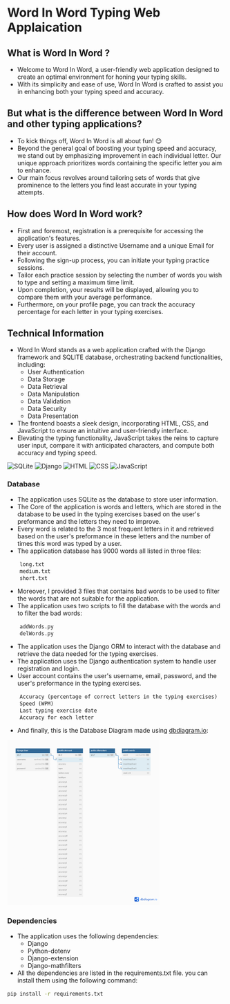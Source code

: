 # Word In Word Typing Web Applaication
## What is Word In Word ?
- Welcome to Word In Word, a user-friendly web application designed to create an optimal environment for honing your typing skills.
- With its simplicity and ease of use, Word In Word is crafted to assist you in enhancing both your typing speed and accuracy.

## But what is the difference between Word In Word and other typing applications?
- To kick things off, Word In Word is all about fun! 😊
- Beyond the general goal of boosting your typing speed and accuracy, we stand out by emphasizing improvement in each individual letter. Our unique approach prioritizes words containing the specific letter you aim to enhance.
- Our main focus revolves around tailoring sets of words that give prominence to the letters you find least accurate in your typing attempts.

## How does Word In Word work?
- First and foremost, registration is a prerequisite for accessing the application's features.
- Every user is assigned a distinctive Username and a unique Email for their account.
- Following the sign-up process, you can initiate your typing practice sessions.
- Tailor each practice session by selecting the number of words you wish to type and setting a maximum time limit.
- Upon completion, your results will be displayed, allowing you to compare them with your average performance.
- Furthermore, on your profile page, you can track the accuracy percentage for each letter in your typing exercises.

## Technical Information
- Word In Word stands as a web application crafted with the Django framework and SQLITE database, orchestrating backend functionalities, including:
    - User Authentication
    - Data Storage
    - Data Retrieval
    - Data Manipulation
    - Data Validation
    - Data Security
    - Data Presentation
- The frontend boasts a sleek design, incorporating HTML, CSS, and JavaScript to ensure an intuitive and user-friendly interface.
- Elevating the typing functionality, JavaScript takes the reins to capture user input, compare it with anticipated characters, and compute both accuracy and typing speed.

![SQLite](https://img.shields.io/badge/sqlite-%2307405e.svg?style=for-the-badge&logo=sqlite&logoColor=white)
![Django](https://img.shields.io/badge/Django-092E20?style=for-the-badge&logo=django&logoColor=white)
![HTML](https://img.shields.io/badge/HTML5-E34F26?style=for-the-badge&logo=html5&logoColor=white)
![CSS](https://img.shields.io/badge/CSS3-1572B6?style=for-the-badge&logo=css3&logoColor=white)
![JavaScript](https://img.shields.io/badge/JavaScript-F7DF1E?style=for-the-badge&logo=javascript&logoColor=black)                                                                    
### Database
- The application uses SQLite as the database to store user information.
- The Core of the application is words and letters, which are stored in the database to be used in the typing exercises based on the user's preformance and the letters they need to improve.
- Every word is related to the 3 most frequent letters in it and retrieved based on the user's preformance in these letters and the number of times this word was typed by a user.
- The application database has 9000 words all listed in three files:
```
    long.txt
    medium.txt
    short.txt
```
- Moreover, I provided 3 files that contains bad words to be used to filter the words that are not suitable for the application.
- The application uses two scripts to fill the database with the words and to filter the bad words:
```
    addWords.py
    delWords.py
```
- The application uses the Django ORM to interact with the database and retrieve the data needed for the typing exercises.
- The application uses the Django authentication system to handle user registration and login.
- User account contains the user's username, email, password, and the user's preformance in the typing exercises.
```
    Accuracy (percentage of correct letters in the typing exercises)
    Speed (WPM)
    Last typing exercise date
    Accuracy for each letter
```
- And finally, this is the Database Diagram made using [dbdiagram.io](https://dbdiagram.io/):

<img src="dbmodel.png" width="70%">

### Dependencies
- The application uses the following dependencies:
    - Django
    - Python-dotenv
    - Django-extension
    - Django-mathfilters
- All the dependencies are listed in the requirements.txt file.
you can install them using the following command:
```bash
pip install -r requirements.txt
```
